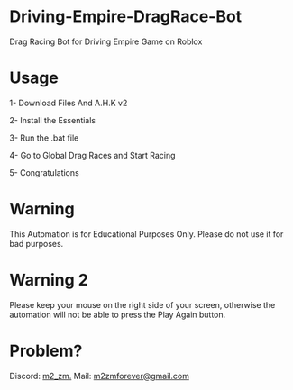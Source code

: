 # Driving-Empire-DragRace-Bot

Drag Racing Bot for Driving Empire Game on Roblox

# Usage

1- Download Files And A.H.K v2

2- Install the Essentials

3- Run the .bat file

4- Go to Global Drag Races and Start Racing

5- Congratulations

# Warning

This Automation is for Educational Purposes Only. Please do not use it for bad purposes.

# Warning 2

Please keep your mouse on the right side of your screen, otherwise the automation will not be able to press the Play Again button.

# Problem?

Discord: [m2_zm.](https://discord.com/users/874969941583999037) 
Mail: [m2zmforever@gmail.com](mailto:m2zmforever@gmail.com) 

